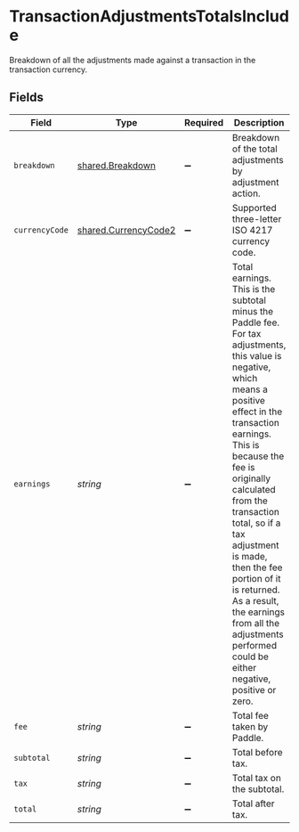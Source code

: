 # TransactionAdjustmentsTotalsInclude

Breakdown of all the adjustments made against a transaction in the transaction currency.


## Fields

| Field                                                                                                                                                                                                                                                                                                                                                                                                                            | Type                                                                                                                                                                                                                                                                                                                                                                                                                             | Required                                                                                                                                                                                                                                                                                                                                                                                                                         | Description                                                                                                                                                                                                                                                                                                                                                                                                                      | Example                                                                                                                                                                                                                                                                                                                                                                                                                          |
| -------------------------------------------------------------------------------------------------------------------------------------------------------------------------------------------------------------------------------------------------------------------------------------------------------------------------------------------------------------------------------------------------------------------------------- | -------------------------------------------------------------------------------------------------------------------------------------------------------------------------------------------------------------------------------------------------------------------------------------------------------------------------------------------------------------------------------------------------------------------------------- | -------------------------------------------------------------------------------------------------------------------------------------------------------------------------------------------------------------------------------------------------------------------------------------------------------------------------------------------------------------------------------------------------------------------------------- | -------------------------------------------------------------------------------------------------------------------------------------------------------------------------------------------------------------------------------------------------------------------------------------------------------------------------------------------------------------------------------------------------------------------------------- | -------------------------------------------------------------------------------------------------------------------------------------------------------------------------------------------------------------------------------------------------------------------------------------------------------------------------------------------------------------------------------------------------------------------------------- |
| `breakdown`                                                                                                                                                                                                                                                                                                                                                                                                                      | [shared.Breakdown](../../models/shared/breakdown.md)                                                                                                                                                                                                                                                                                                                                                                             | :heavy_minus_sign:                                                                                                                                                                                                                                                                                                                                                                                                               | Breakdown of the total adjustments by adjustment action.                                                                                                                                                                                                                                                                                                                                                                         |                                                                                                                                                                                                                                                                                                                                                                                                                                  |
| `currencyCode`                                                                                                                                                                                                                                                                                                                                                                                                                   | [shared.CurrencyCode2](../../models/shared/currencycode2.md)                                                                                                                                                                                                                                                                                                                                                                     | :heavy_minus_sign:                                                                                                                                                                                                                                                                                                                                                                                                               | Supported three-letter ISO 4217 currency code.                                                                                                                                                                                                                                                                                                                                                                                   |                                                                                                                                                                                                                                                                                                                                                                                                                                  |
| `earnings`                                                                                                                                                                                                                                                                                                                                                                                                                       | *string*                                                                                                                                                                                                                                                                                                                                                                                                                         | :heavy_minus_sign:                                                                                                                                                                                                                                                                                                                                                                                                               | Total earnings. This is the subtotal minus the Paddle fee.<br/>For tax adjustments, this value is negative, which means a positive effect in the transaction earnings.<br/>This is because the fee is originally calculated from the transaction total, so if a tax adjustment is made,<br/>then the fee portion of it is returned.<br/>As a result, the earnings from all the adjustments performed could be either negative, positive or zero. | 14700                                                                                                                                                                                                                                                                                                                                                                                                                            |
| `fee`                                                                                                                                                                                                                                                                                                                                                                                                                            | *string*                                                                                                                                                                                                                                                                                                                                                                                                                         | :heavy_minus_sign:                                                                                                                                                                                                                                                                                                                                                                                                               | Total fee taken by Paddle.                                                                                                                                                                                                                                                                                                                                                                                                       | 300                                                                                                                                                                                                                                                                                                                                                                                                                              |
| `subtotal`                                                                                                                                                                                                                                                                                                                                                                                                                       | *string*                                                                                                                                                                                                                                                                                                                                                                                                                         | :heavy_minus_sign:                                                                                                                                                                                                                                                                                                                                                                                                               | Total before tax.                                                                                                                                                                                                                                                                                                                                                                                                                | 15000                                                                                                                                                                                                                                                                                                                                                                                                                            |
| `tax`                                                                                                                                                                                                                                                                                                                                                                                                                            | *string*                                                                                                                                                                                                                                                                                                                                                                                                                         | :heavy_minus_sign:                                                                                                                                                                                                                                                                                                                                                                                                               | Total tax on the subtotal.                                                                                                                                                                                                                                                                                                                                                                                                       | 1500                                                                                                                                                                                                                                                                                                                                                                                                                             |
| `total`                                                                                                                                                                                                                                                                                                                                                                                                                          | *string*                                                                                                                                                                                                                                                                                                                                                                                                                         | :heavy_minus_sign:                                                                                                                                                                                                                                                                                                                                                                                                               | Total after tax.                                                                                                                                                                                                                                                                                                                                                                                                                 | 16500                                                                                                                                                                                                                                                                                                                                                                                                                            |